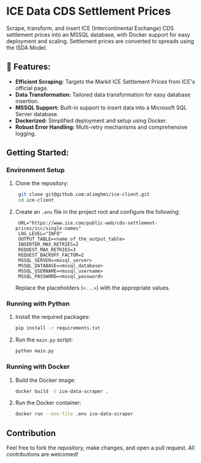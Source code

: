 # ICE Data CDS Settlement Prices

Scrape, transform, and insert ICE (Intercontinental Exchange) CDS settlement prices into an MSSQL database, with Docker support for easy deployment and scaling. Settlement prices are converted to spreads using the ISDA Model.


## 📌 Features:

- **Efficient Scraping:** Targets the Markit ICE Settlement Prices from ICE's official page.
- **Data Transformation:** Tailored data transformation for easy database insertion.
- **MSSQL Support:** Built-in support to insert data into a Microsoft SQL Server database.
- **Dockerized:** Simplified deployment and setup using Docker.
- **Robust Error Handling:** Multi-retry mechanisms and comprehensive logging.


## Getting Started:

### Environment Setup

1. Clone the repository:
   ``` bash 
    git clone git@github.com:alimghmi/ice-client.git
    cd ice-client
   ```
2. Create an `.env` file in the project root and configure the following:
   ```
    URL="https://www.ice.com/public-web/cds-settlement-prices/icc/single-names"
    LOG_LEVEL="INFO"
    OUTPUT_TABLE=<name_of_the_output_table>
    INSERTER_MAX_RETRIES=2
    REQUEST_MAX_RETRIES=3
    REQUEST_BACKOFF_FACTOR=2
    MSSQL_SERVER=<mssql_server>
    MSSQL_DATABASE=<mssql_database>
    MSSQL_USERNAME=<mssql_username>
    MSSQL_PASSWORD=<mssql_password>
   ```
    Replace the placeholders (`<...>`) with the appropriate values.

### Running with Python

1. Install the required packages:
   ```bash
   pip install -r requirements.txt
   ```
2. Run the `main.py` script:
   ```bash
   python main.py
   ```

### Running with Docker

1. Build the Docker image:
   ```bash
   docker build -t ice-data-scraper .
   ```
2. Run the Docker container:
   ```bash
   docker run --env-file .env ice-data-scraper
   ```

## Contribution

Feel free to fork the repository, make changes, and open a pull request. All contributions are welcomed!
